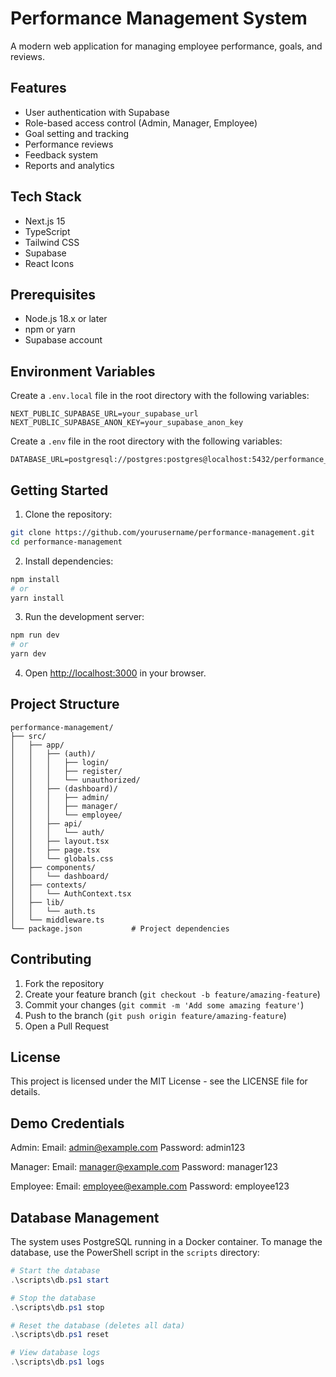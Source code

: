 # Performance Management System

A modern web application for managing employee performance, goals, and reviews.

## Features

- User authentication with Supabase
- Role-based access control (Admin, Manager, Employee)
- Goal setting and tracking
- Performance reviews
- Feedback system
- Reports and analytics

## Tech Stack

- Next.js 15
- TypeScript
- Tailwind CSS
- Supabase
- React Icons

## Prerequisites

- Node.js 18.x or later
- npm or yarn
- Supabase account

## Environment Variables

Create a `.env.local` file in the root directory with the following variables:

```env
NEXT_PUBLIC_SUPABASE_URL=your_supabase_url
NEXT_PUBLIC_SUPABASE_ANON_KEY=your_supabase_anon_key
```

Create a `.env` file in the root directory with the following variables:

```env
DATABASE_URL=postgresql://postgres:postgres@localhost:5432/performance_management
```

## Getting Started

1. Clone the repository:
```bash
git clone https://github.com/yourusername/performance-management.git
cd performance-management
```

2. Install dependencies:
```bash
npm install
# or
yarn install
```

3. Run the development server:
```bash
npm run dev
# or
yarn dev
```

4. Open [http://localhost:3000](http://localhost:3000) in your browser.

## Project Structure

```
performance-management/
├── src/
│   ├── app/
│   │   ├── (auth)/
│   │   │   ├── login/
│   │   │   ├── register/
│   │   │   └── unauthorized/
│   │   ├── (dashboard)/
│   │   │   ├── admin/
│   │   │   ├── manager/
│   │   │   └── employee/
│   │   ├── api/
│   │   │   └── auth/
│   │   ├── layout.tsx
│   │   ├── page.tsx
│   │   └── globals.css
│   ├── components/
│   │   └── dashboard/
│   ├── contexts/
│   │   └── AuthContext.tsx
│   ├── lib/
│   │   └── auth.ts
│   └── middleware.ts
└── package.json           # Project dependencies
```

## Contributing

1. Fork the repository
2. Create your feature branch (`git checkout -b feature/amazing-feature`)
3. Commit your changes (`git commit -m 'Add some amazing feature'`)
4. Push to the branch (`git push origin feature/amazing-feature`)
5. Open a Pull Request

## License

This project is licensed under the MIT License - see the LICENSE file for details.

## Demo Credentials

Admin:
Email: admin@example.com
Password: admin123

Manager:
Email: manager@example.com
Password: manager123

Employee:
Email: employee@example.com
Password: employee123


## Database Management

The system uses PostgreSQL running in a Docker container. To manage the database, use the PowerShell script in the `scripts` directory:

```powershell
# Start the database
.\scripts\db.ps1 start

# Stop the database
.\scripts\db.ps1 stop

# Reset the database (deletes all data)
.\scripts\db.ps1 reset

# View database logs
.\scripts\db.ps1 logs
```


